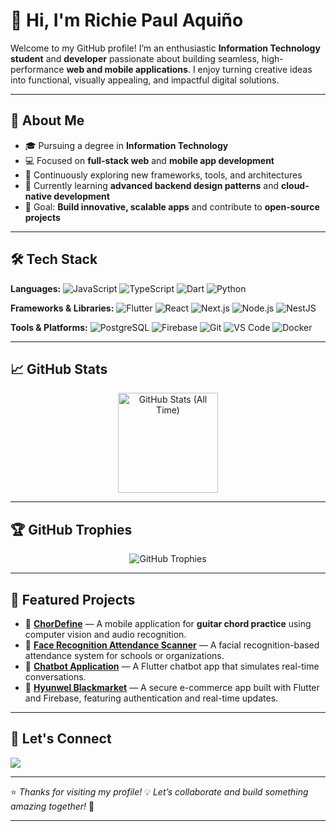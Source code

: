 # 👋 Hi, I'm **Richie Paul Aquiño**

Welcome to my GitHub profile! I’m an enthusiastic **Information Technology student** and **developer** passionate about building seamless, high-performance **web and mobile applications**. I enjoy turning creative ideas into functional, visually appealing, and impactful digital solutions.

---

## 🚀 About Me

* 🎓 Pursuing a degree in **Information Technology**
* 💻 Focused on **full-stack web** and **mobile app development**
* 🧠 Continuously exploring new frameworks, tools, and architectures
* 🌱 Currently learning **advanced backend design patterns** and **cloud-native development**
* 🎯 Goal: **Build innovative, scalable apps** and contribute to **open-source projects**

---

## 🛠️ Tech Stack

**Languages:**
![JavaScript](https://img.shields.io/badge/JavaScript-F7DF1E?style=for-the-badge\&logo=javascript\&logoColor=black)
![TypeScript](https://img.shields.io/badge/TypeScript-3178C6?style=for-the-badge\&logo=typescript\&logoColor=white)
![Dart](https://img.shields.io/badge/Dart-0175C2?style=for-the-badge\&logo=dart\&logoColor=white)
![Python](https://img.shields.io/badge/Python-3776AB?style=for-the-badge\&logo=python\&logoColor=white)

**Frameworks & Libraries:**
![Flutter](https://img.shields.io/badge/Flutter-02569B?style=for-the-badge\&logo=flutter\&logoColor=white)
![React](https://img.shields.io/badge/React-20232A?style=for-the-badge\&logo=react\&logoColor=61DAFB)
![Next.js](https://img.shields.io/badge/Next.js-000000?style=for-the-badge\&logo=nextdotjs\&logoColor=white)
![Node.js](https://img.shields.io/badge/Node.js-339933?style=for-the-badge\&logo=node.js\&logoColor=white)
![NestJS](https://img.shields.io/badge/NestJS-E0234E?style=for-the-badge\&logo=nestjs\&logoColor=white)

**Tools & Platforms:**
![PostgreSQL](https://img.shields.io/badge/PostgreSQL-4169E1?style=for-the-badge\&logo=postgresql\&logoColor=white)
![Firebase](https://img.shields.io/badge/Firebase-FFCA28?style=for-the-badge\&logo=firebase\&logoColor=black)
![Git](https://img.shields.io/badge/Git-F05032?style=for-the-badge\&logo=git\&logoColor=white)
![VS Code](https://img.shields.io/badge/VS%20Code-007ACC?style=for-the-badge\&logo=visual-studio-code\&logoColor=white)
![Docker](https://img.shields.io/badge/Docker-2496ED?style=for-the-badge\&logo=docker\&logoColor=white)

---

## 📈 GitHub Stats

<div align="center">
  <img src="https://github-readme-stats.vercel.app/api?username=paullooll&show_icons=true&theme=tokyonight&count_private=true&include_all_commits=true&hide_border=true" height="160" alt="GitHub Stats (All Time)" />
</div>

---

## 🏆 GitHub Trophies

<div align="center">
  <img src="https://github-profile-trophy.vercel.app/?username=paullooll&theme=gruvbox&no-frame=true&row=1&column=7" alt="GitHub Trophies" />
</div>

---

## 🧩 Featured Projects

* 🎸 [**ChorDefine**](https://github.com/ronmagpantay1/chordefine) — A mobile application for **guitar chord practice** using computer vision and audio recognition.
* 🧠 [**Face Recognition Attendance Scanner**](https://github.com/paullooll/FaceRecognitionAttendanceSystem) — A facial recognition-based attendance system for schools or organizations.
* 💬 [**Chatbot Application**](https://github.com/paullooll/cc206_chatbot_application) — A Flutter chatbot app that simulates real-time conversations.
* 🛒 [**Hyunwel Blackmarket**](https://github.com/paullooll/cc206_chatbot_application) — A secure e-commerce app built with Flutter and Firebase, featuring authentication and real-time updates.

---

## 🔗 Let's Connect

<p align="left">
  <a href="https://www.linkedin.com/in/richie-paul-aquiño-2bb196265" target="_blank">
    <img src="https://img.shields.io/badge/-Richie%20Paul%20Aquiño-0A66C2?style=for-the-badge&logo=linkedin&logoColor=white" />
  </a>
</p>

---

⭐ *Thanks for visiting my profile!*
💡 *Let’s collaborate and build something amazing together!* 🚀

---
